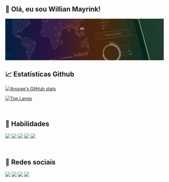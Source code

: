 ## 👋 Olá, eu sou Willian Mayrink!

<img align="center" alt="Will-HTML" src="https://github.com/willmayrink/willmayrink/blob/f08038034d3fe96d068e41adb0c39c2b48bbeeca/24_-_Power_BI-2-1536x404.png">

<br> 
    
  ## 📈 Estatísticas Github
  [![Anurag's GitHub stats](https://github-readme-stats.vercel.app/api?username=willmayrink&show_icons=true&theme=dark)](https://github.com/anuraghazra/github-readme-stats)
  
  [![Top Langs](https://github-readme-stats.vercel.app/api/top-langs/?username=willmayrink&show_icons=true&theme=dark)](https://github.com/anuraghazra/github-readme-stats)

<br>

## 💼 Habilidades
<img src="https://img.shields.io/badge/Java-Code-informational?style=flat&logo=Apache&logoColor=white&color=80ff00">  <img src="https://img.shields.io/badge/SQL-Code-informational?style=flat&logo=PostgreSQL&logoColor=white&color=80ff00">  <img src="https://img.shields.io/badge/SQL-Admin-informational?style=flat&logo=PostgreSQL&logoColor=white&color=80ff00"> <img src="https://img.shields.io/badge/HTML-Code-informational?style=flat&logo=HTML5&logoColor=white&color=80ff00">  <img src="https://img.shields.io/badge/CSS-Code-informational?style=flat&logo=CSS3&logoColor=white&color=80ff00">

<br>

## 👻 Redes sociais
<img href="https://github.com/willmayrink/willmayrink" src="https://img.shields.io/badge/Github-Readme-informational?style=flat&logo=Github&logoColor=white&color=428bca"> <img href="https://instagram.com/willmayrink" src="https://img.shields.io/badge/Instagram-Perfil-informational?style=flat&logo=Instagram&logoColor=white&color=428bca"> <img href="https://discordapp.com/user/iNK#0671" src="https://img.shields.io/badge/Discord-Perfil-informational?style=flat&logo=Discord&logoColor=white&color=428bca">    <img href="https://www.reddit.com/user/iNK6152" src="https://img.shields.io/badge/Reddit-Usuário-informational?style=flat&logo=Reddit&logoColor=white&color=428bca">
